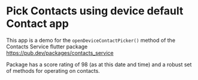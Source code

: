 # Pick Contacts using device default Contact app

This app is a demo for the `openDeviceContactPicker()` method of the Contacts Service flutter package https://pub.dev/packages/contacts_service

Package has a score rating of 98 (as at this date and time) and a robust set of methods for operating on contacts.

